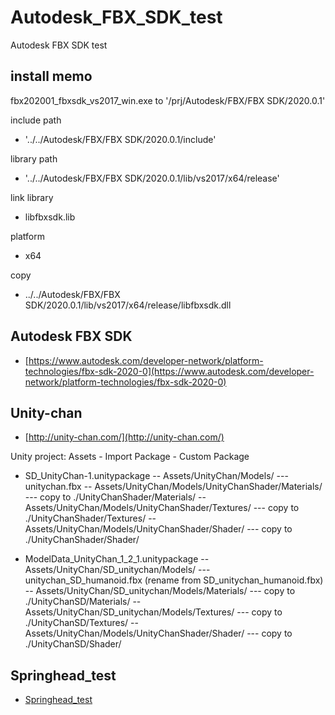 Autodesk_FBX_SDK_test
=====================

Autodesk FBX SDK test

install memo
------------

fbx202001_fbxsdk_vs2017_win.exe to '/prj/Autodesk/FBX/FBX SDK/2020.0.1'

include path
- '../../Autodesk/FBX/FBX SDK/2020.0.1/include'

library path
- '../../Autodesk/FBX/FBX SDK/2020.0.1/lib/vs2017/x64/release'

link library
- libfbxsdk.lib

platform
- x64

copy
- ../../Autodesk/FBX/FBX SDK/2020.0.1/lib/vs2017/x64/release/libfbxsdk.dll


Autodesk FBX SDK
----------------

- [https://www.autodesk.com/developer-network/platform-technologies/fbx-sdk-2020-0](https://www.autodesk.com/developer-network/platform-technologies/fbx-sdk-2020-0)


Unity-chan
----------

- [http://unity-chan.com/](http://unity-chan.com/)


Unity project: Assets - Import Package - Custom Package

- SD_UnityChan-1.unitypackage
-- Assets/UnityChan/Models/
--- unitychan.fbx
-- Assets/UnityChan/Models/UnityChanShader/Materials/
--- copy to ./UnityChanShader/Materials/
-- Assets/UnityChan/Models/UnityChanShader/Textures/
--- copy to ./UnityChanShader/Textures/
-- Assets/UnityChan/Models/UnityChanShader/Shader/
--- copy to ./UnityChanShader/Shader/

- ModelData_UnityChan_1_2_1.unitypackage
-- Assets/UnityChan/SD_unitychan/Models/
--- unitychan_SD_humanoid.fbx (rename from SD_unitychan_humanoid.fbx)
-- Assets/UnityChan/SD_unitychan/Models/Materials/
--- copy to ./UnityChanSD/Materials/
-- Assets/UnityChan/SD_unitychan/Models/Textures/
--- copy to ./UnityChanSD/Textures/
-- Assets/UnityChan/Models/UnityChanShader/Shader/
--- copy to ./UnityChanSD/Shader/


Springhead_test
---------------

- [Springhead_test](https://github.com/nomissbowling/Springhead_test)

